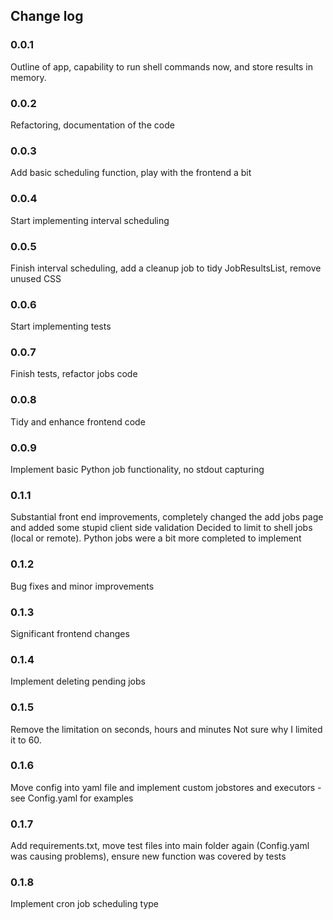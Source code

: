 ## Change log
### 0.0.1
Outline of app, capability to run shell commands now, and store results in memory.

### 0.0.2
Refactoring, documentation of the code 

### 0.0.3
Add basic scheduling function, play with the frontend a bit

### 0.0.4
Start implementing interval scheduling

### 0.0.5 
Finish interval scheduling, add a cleanup job to tidy JobResultsList, remove unused CSS

### 0.0.6
Start implementing tests

### 0.0.7
Finish tests, refactor jobs code

### 0.0.8
Tidy and enhance frontend code

### 0.0.9
Implement basic Python job functionality, no stdout capturing 

### 0.1.1
Substantial front end improvements, completely changed the add jobs page and added some stupid client side validation
Decided to limit to shell jobs (local or remote). Python jobs were a bit more completed to implement 

### 0.1.2
Bug fixes and minor improvements

### 0.1.3
Significant frontend changes

### 0.1.4
Implement deleting pending jobs

### 0.1.5
Remove the limitation on seconds, hours and minutes Not sure why I limited it to 60.

### 0.1.6
Move config into yaml file and implement custom jobstores and executors - see Config.yaml for examples

### 0.1.7
Add requirements.txt, move test files into main folder again (Config.yaml was causing problems), ensure
new function was covered by tests 

### 0.1.8
Implement cron job scheduling type 